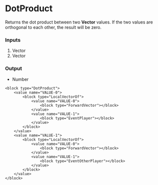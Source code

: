 # DotProduct

Returns the dot product between two **Vector** values. If the two values are orthogonal to each other, the result will be zero.

### Inputs

1. Vector
2. Vector

### Output

-   Number

```blockly
<block type="DotProduct">
    <value name="VALUE-0">
        <block type="LocalVectorOf">
            <value name="VALUE-0">
                <block type="ForwardVector"></block>
            </value>
            <value name="VALUE-1">
                <block type="EventPlayer"></block>
            </value>
        </block>
    </value>
    <value name="VALUE-1">
        <block type="LocalVectorOf">
            <value name="VALUE-0">
                <block type="ForwardVector"></block>
            </value>
            <value name="VALUE-1">
                <block type="EventOtherPlayer"></block>
            </value>
        </block>
    </value>
</block>
```

